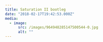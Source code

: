 ```yaml
---
title: Saturation II bootleg
date: "2018-02-17T19:42:53.000Z"
media:
  - image:
      src: /images/964948285147500544-0.jpg
      alt: ""
---
```

